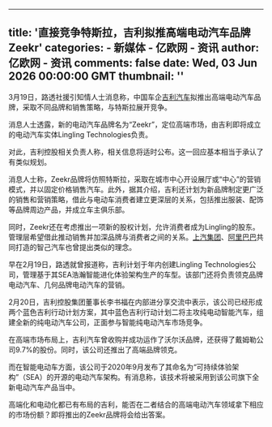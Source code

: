 
---
title: '直接竞争特斯拉，吉利拟推高端电动汽车品牌Zeekr'
categories: 
    - 新媒体
    - 亿欧网 - 资讯
author: 亿欧网 - 资讯
comments: false
date: Wed, 03 Jun 2026 00:00:00 GMT
thumbnail: ''
---

<div>   
<p>3月19日，路透社援引知情人士消息称，中国车企<a href="https://www.iyiou.com/company/jiliqiche">吉利汽车</a>拟推出高端电动汽车品牌，采取不同品牌和销售策略，与特斯拉展开竞争。</p><p>消息人士透露，新的电动汽车品牌名为“Zeekr”，定位高端市场，由吉利即将成立的电动汽车实体Lingling Technologies负责。</p><p>对此，吉利控股相关负责人称，相关信息将适时公布。这一回应基本相当于承认了有类似规划。</p><p>消息人士称，Zeekr品牌将仿照特斯拉，采取在城市中心开设展厅或“中心”的营销模式，并以固定价格销售汽车。此外，据其介绍，吉利还计划为新品牌制定更广泛的销售和营销策略，借此与电动车消费者建立更深层的关系，包括推出服装、配饰等品牌周边产品，并成立车主俱乐部。</p><p>同时，Zeekr还在考虑推出一项新的股权计划，允许消费者成为Lingling的股东。管理层希望借此推动销售并加深品牌与消费者之间的关系。<a href="https://www.iyiou.com/company/shangqijituan">上汽集团</a>、<a href="https://www.iyiou.com/company/alibaba2">阿里巴巴</a>共同打造的智己汽车也曾提出类似的理念。</p><p>早在2月19日，路透就曾报道称，吉利计划于年内创建Lingling Technologies公司，管理基于其SEA浩瀚智能进化体验架构生产的车型。该部门还将负责领克品牌电动汽车、几何品牌电动汽车的营销。</p><p>2月20日，吉利控股集团董事长李书福在内部进分享交流中表示，该公司已经形成两个蓝色吉利行动计划方案，其中蓝色吉利行动计划二将主攻纯电动智能汽车，组建全新的纯电动汽车公司，正面参与智能纯电动汽车市场竞争。</p><p>在高端市场布局上，吉利汽车曾收购并成功运作了沃尔沃品牌，还获得了戴姆勒公司9.7%的股份。同时，该公司还推出了高端品牌领克。</p><p>而在智能电动车方面，该公司于2020年9月发布了其命名为“可持续体验架构”（SEA）的开源的电动汽车架构。有消息称，该技术将被采用到该公司旗下全新电动汽车产品当中。</p><p>高端化和电动化都已有布局的吉利，能否在二者结合的高端电动汽车领域拿下相应的市场份额？即将推出的Zeekr品牌将会给出答案。</p>  
</div>
            